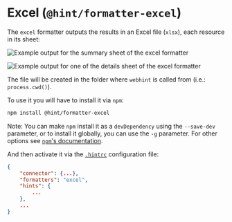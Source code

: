 # Excel (`@hint/formatter-excel`)

The `excel` formatter outputs the results in an Excel file (`xlsx`),
each resource in its sheet:

![Example output for the summary sheet of the excel
formatter](images/summary.png)

![Example output for one of the details sheet of the excel
formatter](images/details.png)

The file will be created in the folder where `webhint` is called from
(i.e.: `process.cwd()`).

To use it you will have to install it via `npm`:

```bash
npm install @hint/formatter-excel
```

Note: You can make `npm` install it as a `devDependency` using the
`--save-dev` parameter, or to install it globally, you can use the
`-g` parameter. For other options see [`npm`'s
documentation](https://docs.npmjs.com/cli/install).

And then activate it via the [`.hintrc`][hintrc] configuration file:

```json
{
    "connector": {...},
    "formatters": "excel",
    "hints": {
        ...
    },
    ...
}
```

<!-- Link labels: -->

[hintrc]: https://webhint.io/docs/user-guide/configuring-webhint/summary/
